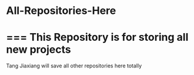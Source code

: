 # All-Repositories-Here
===
This Repository is for storing all new projects
===
Tang Jiaxiang will save all other repositories here totally 

